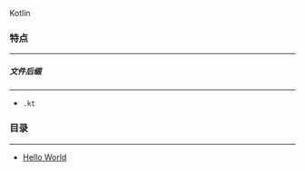 Kotlin

### 特点
---
##### 文件后缀
---
* `.kt`

### 目录
---
* [Hello World](https://github.com/PFei-He/Language-Study-Note/tree/master/Kotlin/Hello%20World)
